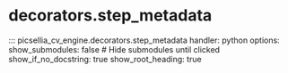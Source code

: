# decorators.step_metadata

::: picsellia_cv_engine.decorators.step_metadata
    handler: python
    options:
        show_submodules: false  # Hide submodules until clicked
        show_if_no_docstring: true
        show_root_heading: true
